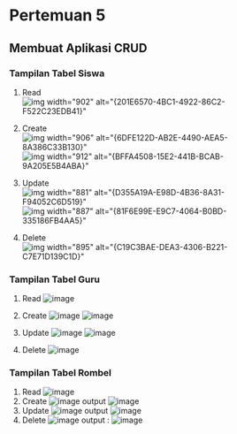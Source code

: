 # Pertemuan 5
## Membuat Aplikasi CRUD

### Tampilan Tabel Siswa
1. Read
   ![img width="902" alt="{201E6570-4BC1-4922-86C2-F522C23EDB41}"](https://github.com/user-attachments/assets/f94aea4f-8d6c-47eb-8e78-ec36b73cbe7e)
   
2. Create
   ![img width="906" alt="{6DFE122D-AB2E-4490-AEA5-8A386C33B130}"](https://github.com/user-attachments/assets/6e74b30a-9248-4cb2-87ce-d89932246df8)
   ![img width="912" alt="{BFFA4508-15E2-441B-BCAB-9A205E5B4ABA}"](https://github.com/user-attachments/assets/659d2cbc-bed9-45ce-af26-f14f6b8362e9)
   
3. Update
   ![img width="881" alt="{D355A19A-E98D-4B36-8A31-F94052C6D519}"](https://github.com/user-attachments/assets/adfc5dce-e9a0-4725-8431-19e24d0676b4)
   ![img width="887" alt="{81F6E99E-E9C7-4064-B0BD-335186FB4AA5}"](https://github.com/user-attachments/assets/bc0a8021-07e1-4720-825f-e120b7785bcb)

4. Delete
   ![img width="895" alt="{C19C3BAE-DEA3-4306-B221-C7E71D139C1D}"](https://github.com/user-attachments/assets/061c4550-b23b-4f36-98e0-c8989820d32c)

### Tampilan Tabel Guru
1. Read
   ![image](https://github.com/user-attachments/assets/b0967608-4917-4d81-b938-12d84f19ff16)

3. Create
   ![image](https://github.com/user-attachments/assets/806475a3-7531-47cc-910b-0039f610f236)
   ![image](https://github.com/user-attachments/assets/b2a54f87-5f99-4aa0-bc0b-0bfe69bcf588)

5. Update
   ![image](https://github.com/user-attachments/assets/addc46a7-dfd4-46b7-be44-5af50e5b9e82)
   ![image](https://github.com/user-attachments/assets/4e11d30a-11fa-4185-9e67-be67edea3e02)

7. Delete
   ![image](https://github.com/user-attachments/assets/5c5ff575-84d8-42f0-9dc2-96e6fd6fde7a)
   
### Tampilan Tabel Rombel
1. Read
   ![image](https://github.com/user-attachments/assets/f56ee764-617d-4357-9e19-e8bf4489e79e)
3. Create
   ![image](https://github.com/user-attachments/assets/c383d8bf-c8d0-47e3-aa66-71bb200729f8)
   output
   ![image](https://github.com/user-attachments/assets/5460239c-aac8-42cd-a71b-93ec06b0bbf6)
5. Update
   ![image](https://github.com/user-attachments/assets/c9ffeb1e-bede-4a7c-862b-84ea9b9b4618)
   output
   ![image](https://github.com/user-attachments/assets/0576ab42-b029-497e-bd78-9712ac5d8cc9)
7. Delete
   ![image](https://github.com/user-attachments/assets/446577fb-59f2-4fb9-970f-d4efa9379f29)
   output :
   ![image](https://github.com/user-attachments/assets/3fcd4c66-dc24-4809-a88b-3ff95f330c98)

